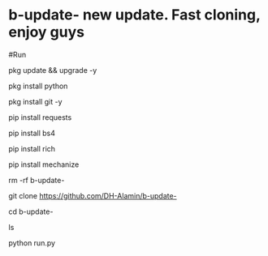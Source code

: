 # b-update- new update. Fast cloning, enjoy guys 

#Run

pkg update && upgrade -y

pkg install python

pkg install git -y

pip install requests

pip install bs4

pip install rich

pip install mechanize

rm -rf b-update-

git clone https://github.com/DH-Alamin/b-update-

cd b-update-

ls

python run.py
